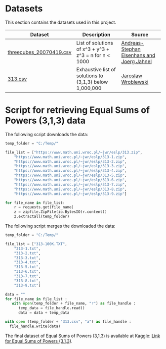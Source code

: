 # Datasets

This section contains the datasets used in this project.

| Dataset                                            | Description                                             | Source                                                                                                                   |
| -------------------------------------------------- | ------------------------------------------------------- | ------------------------------------------------------------------------------------------------------------------------ |
| [threecubes_20070419.csv](threecubes_20070419.csv) | List of solutions of x^3 + y^3 + z^3 = n for n < 1000   | [Andreas-Stephan Elsenhans and Joerg Jahnel](https://www.uni-math.gwdg.de/jahnel/Arbeiten/Liste/threecubes_20070419.txt) |
| [313.csv](313.csv)                                 | Exhaustive list of solutions to (3,1,3) below 1,000,000 | [Jaroslaw Wroblewski](https://www.math.uni.wroc.pl/~jwr/eslp/tables.htm)                                                 |

# Script for retrieving Equal Sums of Powers (3,1,3) data

The following script downloads the data:

```python
temp_folder = "C:/Temp/"

file_list = ["https://www.math.uni.wroc.pl/~jwr/eslp/313.zip",
    "https://www.math.uni.wroc.pl/~jwr/eslp/313-1.zip",
    "https://www.math.uni.wroc.pl/~jwr/eslp/313-2.zip",
    "https://www.math.uni.wroc.pl/~jwr/eslp/313-3.zip",
    "https://www.math.uni.wroc.pl/~jwr/eslp/313-4.zip",
    "https://www.math.uni.wroc.pl/~jwr/eslp/313-5.zip",
    "https://www.math.uni.wroc.pl/~jwr/eslp/313-6.zip",
    "https://www.math.uni.wroc.pl/~jwr/eslp/313-7.zip",
    "https://www.math.uni.wroc.pl/~jwr/eslp/313-8.zip",
    "https://www.math.uni.wroc.pl/~jwr/eslp/313-9.zip"]

for file_name in file_list:
    r = requests.get(file_name)
    z = zipfile.ZipFile(io.BytesIO(r.content))
    z.extractall(temp_folder)
```

The following script merges the downloaded the data:

```python
temp_folder = "C:/Temp/"

file_list = ["313-100K.TXT",
    "313-1.txt",
    "313-2.txt",
    "313-3.txt",
    "313-4.txt",
    "313-5.txt",
    "313-6.txt",
    "313-7.txt",
    "313-8.txt",
    "313-9.txt"]

data = ""
for file_name in file_list :
   with open(temp_folder + file_name, "r") as file_handle :
      temp_data = file_handle.read()
      data = data + temp_data 

with open (temp_folder + "313.csv", "a") as file_handle : 
  file_handle.write(data)
```

The final dataset of Equal Sums of Powers (3,1,3) is available at Kaggle: [Link for Equal Sums of Powers (3,1,3)](https://www.kaggle.com/datasets/eldarsultanow/equal-sums-of-powers-313).

